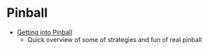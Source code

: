 Pinball
=======

* [Getting into Pinball](https://tynan.com/pinball/)
    * Quick overview of some of strategies and fun of real pinball